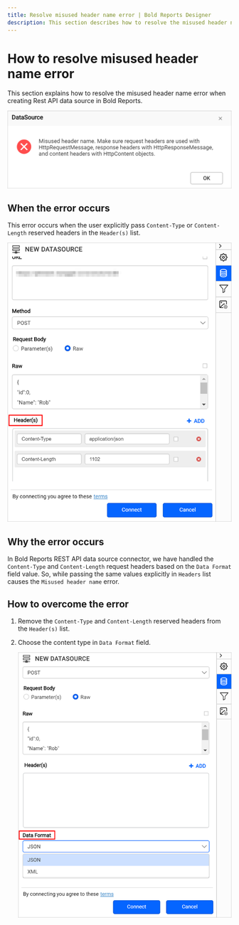 ```yaml
---
title: Resolve misused header name error | Bold Reports Designer
description: This section describes how to resolve the misused header name error when performing get and post actions in Rest API data source.
---
```


# How to resolve misused header name error

This section explains how to resolve the misused header name error when creating Rest API data source in Bold Reports.

![Misused header name error](/static/assets/on-premise/images/report-designer/how-to/resolve-misused-header-name-error/misused-header-error.png)

## When the error occurs

This error occurs when the user explicitly pass `Content-Type` or `Content-Length` reserved headers in the `Header(s)` list.

![Reserved headers](/static/assets/on-premise/images/report-designer/how-to/resolve-misused-header-name-error/reserved-headers.png)

## Why the error occurs

In Bold Reports REST API data source connector, we have handled the `Content-Type` and `Content-Length` request headers based on the `Data Format` field value. So, while passing the same values explicitly in `Headers` list causes the `Misused header name` error.

## How to overcome the error

1. Remove the `Content-Type` and `Content-Length` reserved headers from the `Header(s)` list.

2. Choose the content type in `Data Format` field.

    ![Data Format](/static/assets/on-premise/images/report-designer/how-to/resolve-misused-header-name-error/data-format.png)
